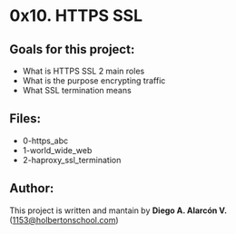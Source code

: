 # 0x10. HTTPS SSL

## Goals for this project:

- What is HTTPS SSL 2 main roles
- What is the purpose encrypting traffic
- What SSL termination means

## Files:

- 0-https_abc
- 1-world_wide_web
- 2-haproxy_ssl_termination

## Author:

This project is written and mantain by   **Diego A. Alarcón V.** (1153@holbertonschool.com)
